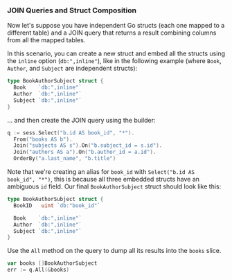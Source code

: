 ### JOIN Queries and Struct Composition

Now let's suppose you have independent Go structs (each one mapped to a different
table) and a JOIN query that returns a result combining columns from all the 
mapped tables.

In this scenario, you can create a new struct and embed all the structs using the
`inline` option (`db:",inline"`), like in the following example (where `Book`,
`Author`, and `Subject` are independent structs):

```go
type BookAuthorSubject struct {
  Book    `db:",inline"`
  Author  `db:",inline"`
  Subject `db:",inline"`
}
```

... and then create the JOIN query using the builder:


```go
q := sess.Select("b.id AS book_id", "*").
  From("books AS b").
  Join("subjects AS s").On("b.subject_id = s.id").
  Join("authors AS a").On("b.author_id = a.id").
  OrderBy("a.last_name", "b.title")
```

Note that we're creating an alias for `book_id` with `Select("b.id AS book_id",
"*")`, this is because all three embedded structs have an ambiguous `id` field.
Our final `BookAuthorSubject` struct should look like this:

```go
type BookAuthorSubject struct {
  BookID   uint `db:"book_id"`

  Book    `db:",inline"`
  Author  `db:",inline"`
  Subject `db:",inline"`
}
```

Use the `All` method on the query to dump all its results into the `books`
slice.

```go
var books []BookAuthorSubject
err := q.All(&books)
```
